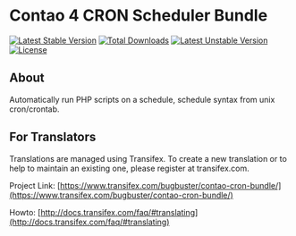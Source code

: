 # Contao 4 CRON Scheduler Bundle
[![Latest Stable Version](https://poser.pugx.org/bugbuster/contao-cron-bundle/v/stable.svg)](https://packagist.org/packages/bugbuster/contao-cron-bundle) 
[![Total Downloads](https://poser.pugx.org/bugbuster/contao-cron-bundle/downloads.svg)](https://packagist.org/packages/bugbuster/contao-cron-bundle) 
[![Latest Unstable Version](https://poser.pugx.org/bugbuster/contao-cron-bundle/v/unstable.svg)](https://packagist.org/packages/bugbuster/contao-cron-bundle) 
[![License](https://poser.pugx.org/bugbuster/contao-cron-bundle/license.svg)](https://packagist.org/packages/bugbuster/contao-cron-bundle)

## About
Automatically run PHP scripts on a schedule, schedule syntax from unix cron/crontab.

## For Translators
Translations are managed using Transifex. To create a new translation or to help to maintain an existing one, please register at transifex.com.

Project Link: [https://www.transifex.com/bugbuster/contao-cron-bundle/](https://www.transifex.com/bugbuster/contao-cron-bundle/)

Howto: [http://docs.transifex.com/faq/#translating](http://docs.transifex.com/faq/#translating)
